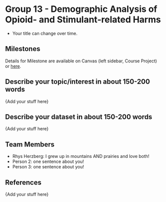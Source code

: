 # Group 13 - Demographic Analysis of Opioid- and Stimulant-related Harms

- Your title can change over time.

## Milestones

Details for Milestone are available on Canvas (left sidebar, Course Project) or [here](https://firas.moosvi.com/courses/data301/project/milestone01.html).

## Describe your topic/interest in about 150-200 words

{Add your stuff here}

## Describe your dataset in about 150-200 words

{Add your stuff here}

## Team Members

- Rhys Herzberg: I grew up in mountains AND prairies and love both!
- Person 2: one sentence about you!
- Person 3: one sentence about you!

## References

{Add your stuff here}

